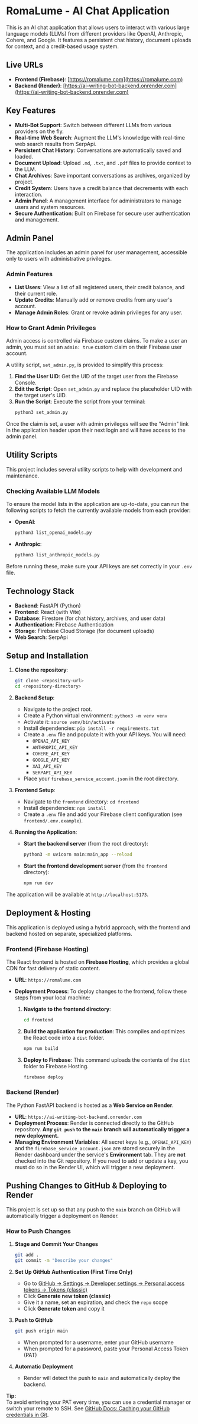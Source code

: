 # RomaLume - AI Chat Application

This is an AI chat application that allows users to interact with various large language models (LLMs) from different providers like OpenAI, Anthropic, Cohere, and Google. It features a persistent chat history, document uploads for context, and a credit-based usage system.

## Live URLs

- **Frontend (Firebase)**: [https://romalume.com](https://romalume.com)
- **Backend (Render)**: [https://ai-writing-bot-backend.onrender.com](https://ai-writing-bot-backend.onrender.com)

## Key Features

- **Multi-Bot Support**: Switch between different LLMs from various providers on the fly.
- **Real-time Web Search**: Augment the LLM's knowledge with real-time web search results from SerpApi.
- **Persistent Chat History**: Conversations are automatically saved and loaded.
- **Document Upload**: Upload `.md`, `.txt`, and `.pdf` files to provide context to the LLM.
- **Chat Archives**: Save important conversations as archives, organized by project.
- **Credit System**: Users have a credit balance that decrements with each interaction.
- **Admin Panel**: A management interface for administrators to manage users and system resources.
- **Secure Authentication**: Built on Firebase for secure user authentication and management.

## Admin Panel

The application includes an admin panel for user management, accessible only to users with administrative privileges.

### Admin Features

- **List Users**: View a list of all registered users, their credit balance, and their current role.
- **Update Credits**: Manually add or remove credits from any user's account.
- **Manage Admin Roles**: Grant or revoke admin privileges for any user.

### How to Grant Admin Privileges

Admin access is controlled via Firebase custom claims. To make a user an admin, you must set an `admin: true` custom claim on their Firebase user account.

A utility script, `set_admin.py`, is provided to simplify this process:

1.  **Find the User UID**: Get the UID of the target user from the Firebase Console.
2.  **Edit the Script**: Open `set_admin.py` and replace the placeholder UID with the target user's UID.
3.  **Run the Script**: Execute the script from your terminal:
    ```bash
    python3 set_admin.py
    ```

Once the claim is set, a user with admin privileges will see the "Admin" link in the application header upon their next login and will have access to the admin panel.

## Utility Scripts

This project includes several utility scripts to help with development and maintenance.

### Checking Available LLM Models

To ensure the model lists in the application are up-to-date, you can run the following scripts to fetch the currently available models from each provider:

-   **OpenAI**:
    ```bash
    python3 list_openai_models.py
    ```

-   **Anthropic**:
    ```bash
    python3 list_anthropic_models.py
    ```

Before running these, make sure your API keys are set correctly in your `.env` file.

## Technology Stack

- **Backend**: FastAPI (Python)
- **Frontend**: React (with Vite)
- **Database**: Firestore (for chat history, archives, and user data)
- **Authentication**: Firebase Authentication
- **Storage**: Firebase Cloud Storage (for document uploads)
- **Web Search**: SerpApi

## Setup and Installation

1.  **Clone the repository**:
    ```bash
    git clone <repository-url>
    cd <repository-directory>
    ```

2.  **Backend Setup**:
    - Navigate to the project root.
    - Create a Python virtual environment: `python3 -m venv venv`
    - Activate it: `source venv/bin/activate`
    - Install dependencies: `pip install -r requirements.txt`
    - Create a `.env` file and populate it with your API keys. You will need:
        *   `OPENAI_API_KEY`
        *   `ANTHROPIC_API_KEY`
        *   `COHERE_API_KEY`
        *   `GOOGLE_API_KEY`
        *   `XAI_API_KEY`
        *   `SERPAPI_API_KEY`
    - Place your `firebase_service_account.json` in the root directory.

3.  **Frontend Setup**:
    - Navigate to the `frontend` directory: `cd frontend`
    - Install dependencies: `npm install`
    - Create a `.env` file and add your Firebase client configuration (see `frontend/.env.example`).

4.  **Running the Application**:
    - **Start the backend server** (from the root directory):
      ```bash
      python3 -m uvicorn main:main_app --reload
      ```
    - **Start the frontend development server** (from the `frontend` directory):
      ```bash
      npm run dev
      ```

The application will be available at `http://localhost:5173`.

## Deployment & Hosting

This application is deployed using a hybrid approach, with the frontend and backend hosted on separate, specialized platforms.

### Frontend (Firebase Hosting)

The React frontend is hosted on **Firebase Hosting**, which provides a global CDN for fast delivery of static content.

- **URL**: `https://romalume.com`
- **Deployment Process**: To deploy changes to the frontend, follow these steps from your local machine:

  1.  **Navigate to the frontend directory**:
      ```bash
      cd frontend
      ```
  2.  **Build the application for production**: This compiles and optimizes the React code into a `dist` folder.
      ```bash
      npm run build
      ```
  3.  **Deploy to Firebase**: This command uploads the contents of the `dist` folder to Firebase Hosting.
      ```bash
      firebase deploy
      ```

### Backend (Render)

The Python FastAPI backend is hosted as a **Web Service on Render**.

- **URL**: `https://ai-writing-bot-backend.onrender.com`
- **Deployment Process**: Render is connected directly to the GitHub repository. **Any `git push` to the `main` branch will automatically trigger a new deployment.**
- **Managing Environment Variables**: All secret keys (e.g., `OPENAI_API_KEY`) and the `firebase_service_account.json` are stored securely in the Render dashboard under the service's **Environment** tab. They are **not** checked into the Git repository. If you need to add or update a key, you must do so in the Render UI, which will trigger a new deployment.

## Pushing Changes to GitHub & Deploying to Render

This project is set up so that any push to the `main` branch on GitHub will automatically trigger a deployment on Render.

### How to Push Changes

1. **Stage and Commit Your Changes**
   ```bash
   git add .
   git commit -m "Describe your changes"
   ```

2. **Set Up GitHub Authentication (First Time Only)**
   - Go to [GitHub → Settings → Developer settings → Personal access tokens → Tokens (classic)](https://github.com/settings/tokens)
   - Click **Generate new token (classic)**
   - Give it a name, set an expiration, and check the `repo` scope
   - Click **Generate token** and copy it

3. **Push to GitHub**
   ```bash
   git push origin main
   ```
   - When prompted for a username, enter your GitHub username
   - When prompted for a password, paste your Personal Access Token (PAT)

4. **Automatic Deployment**
   - Render will detect the push to `main` and automatically deploy the backend.

**Tip:**  
To avoid entering your PAT every time, you can use a credential manager or switch your remote to SSH. See [GitHub Docs: Caching your GitHub credentials in Git](https://docs.github.com/en/get-started/getting-started-with-git/caching-your-github-credentials-in-git).
